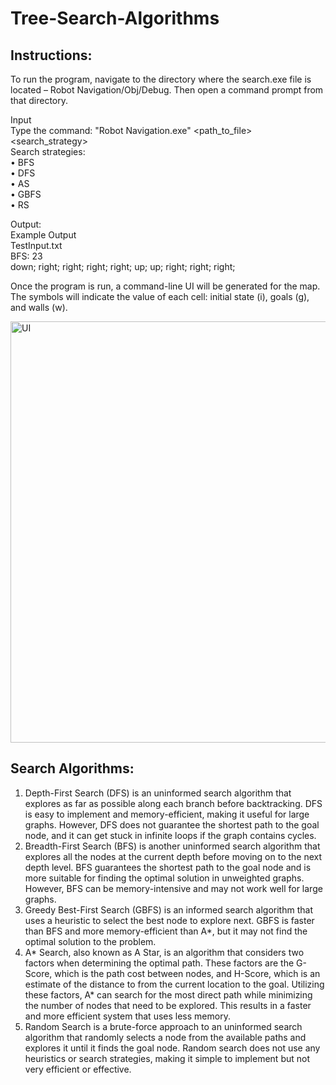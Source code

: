 <h1>Tree-Search-Algorithms</h1>

<h2>Instructions:</h2>
<p>To run the program, navigate to the directory where the search.exe file is located – Robot Navigation/Obj/Debug. Then open a command prompt from that directory.</p>
<p>Input<br>
Type the command: "Robot Navigation.exe" &lt;path_to_file&gt; &lt;search_strategy&gt;<br>
Search strategies:<br>
• BFS<br>
• DFS<br>
• AS<br>
• GBFS<br>
• RS</p>

<p>Output:<br>
Example Output<br>
TestInput.txt<br>
BFS: 23<br>
down; right; right; right; right; up; up; right; right; right;</p>

<p>Once the program is run, a command-line UI will be generated for the map. The symbols will indicate the value of each cell: initial state (i), goals (g), and walls (w).</p>
<img width="674" alt="UI" src="User Interface.png">

<h2>Search Algorithms:</h2>
<ol>
<li>Depth-First Search (DFS) is an uninformed search algorithm that explores as far as possible along each branch before backtracking. DFS is easy to implement and memory-efficient, making it useful for large graphs. However, DFS does not guarantee the shortest path to the goal node, and it can get stuck in infinite loops if the graph contains cycles.</li>
<li>Breadth-First Search (BFS) is another uninformed search algorithm that explores all the nodes at the current depth before moving on to the next depth level. BFS guarantees the shortest path to the goal node and is more suitable for finding the optimal solution in unweighted graphs. However, BFS can be memory-intensive and may not work well for large graphs.</li>
<li>Greedy Best-First Search (GBFS) is an informed search algorithm that uses a heuristic to select the best node to explore next. GBFS is faster than BFS and more memory-efficient than A*, but it may not find the optimal solution to the problem.</li>
<li>A* Search, also known as A Star, is an algorithm that considers two factors when determining the optimal path. These factors are the G-Score, which is the path cost between nodes, and H-Score, which is an estimate of the distance to from the current location to the goal. Utilizing these factors, A* can search for the most direct path while minimizing the number of nodes that need to be explored. This results in a faster and more efficient system that uses less memory.</li>
<li>Random Search is a brute-force approach to an uninformed search algorithm that randomly selects a node from the available paths and explores it until it finds the goal node. Random search does not use any heuristics or search strategies, making it simple to implement but not very efficient or effective.</li>
</ol>